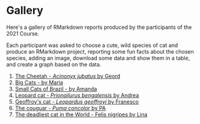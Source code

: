 # Gallery

Here's a gallery of RMarkdown reports produced by the participants of the 2021 Course.

Each participant was asked to choose a cute, wild species of cat and produce an RMarkdown project, 
reporting some fun facts about the chosen species, adding an image, download some data and show them in a table,
and create a graph based on the data.


1) [The Cheetah - *Acinonyx jubatus* by Geord](https://htmlpreview.github.io/?https://github.com/fmsabatini/KateRMarkdown/blob/main/Gallery/assignment_GH.html)
2) [Big Cats - by Maria](https://htmlpreview.github.io/?https://github.com/fmsabatini/KateRMarkdown/blob/main/Gallery/Big-cats.html)
3) [Small Cats of Brazil - by Amanda](https://htmlpreview.github.io/?https://github.com/fmsabatini/KateRMarkdown/blob/main/Gallery/Cat-report.html)
4) [Leopard cat - *Prionailurus bengalensis* by Andrea](https://htmlpreview.github.io/?https://github.com/fmsabatini/KateRMarkdown/blob/main/Gallery/Cute_cats_Andrea.html)
5) [Geoffroy's cat - *Leopardus geoffroyi* by Franesco](https://htmlpreview.github.io/?https://github.com/fmsabatini/KateRMarkdown/blob/main/Gallery/Geoffroys_cat.html)
6) [The couguar - *Puma concolor* by PA](https://htmlpreview.github.io/?https://github.com/fmsabatini/KateRMarkdown/blob/main/Gallery/Practice-presentation.html)
7) [The deadliest cat in the World - Felis nigripes by Lina](https://htmlpreview.github.io/?https://github.com/fmsabatini/KateRMarkdown/blob/main/Gallery/The-deadliest-cat-in-the-world.html)

